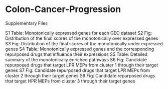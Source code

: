 # Colon-Cancer-Progression

Supplementary Files

S1 Table: Monotonically expressed genes for each GEO dataset
S2 Fig: Distribution of the final scores of the monotonically over expressed genes
S3 Fig: Distribution of the final scores of the monotonically under expressed genes
S4 Table: Monotonically expressed genes and the corresponding repurposed drugs that influence their expressions
S5 Table: Detailed summary of the monotonically enriched pathways
S6 Fig: Candidate repurposed drugs that target LPR MEPs from cluster 1 through their target genes
S7 Fig: Candidate repurposed drugs that target LPR MEPs from cluster 2 through their target genes
S8 Fig: Candidate repurposed drugs that target HPR MEPs from cluster 3 through their target genes
